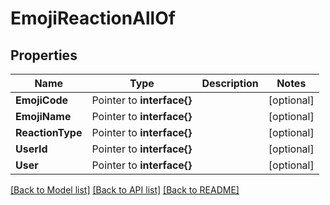 # EmojiReactionAllOf

## Properties

Name | Type | Description | Notes
------------ | ------------- | ------------- | -------------
**EmojiCode** | Pointer to **interface{}** |  | [optional] 
**EmojiName** | Pointer to **interface{}** |  | [optional] 
**ReactionType** | Pointer to **interface{}** |  | [optional] 
**UserId** | Pointer to **interface{}** |  | [optional] 
**User** | Pointer to **interface{}** |  | [optional] 

[[Back to Model list]](../README.md#documentation-for-models) [[Back to API list]](../README.md#documentation-for-api-endpoints) [[Back to README]](../README.md)


